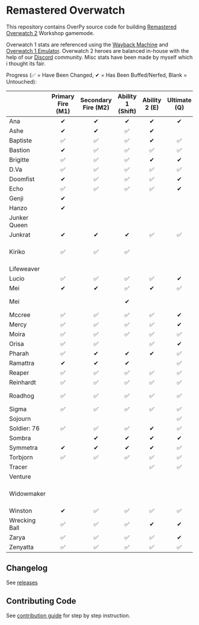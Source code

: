 # Remastered Overwatch 

This repository contains OverPy source code for building [Remastered Overwatch 2](https://workshop.codes/WS8C5) Workshop gamemode.  

Overwatch 1 stats are referenced using the [Wayback Machine](https://web.archive.org/web/20220929084035/https://overwatch.fandom.com/wiki/Overwatch_Wiki) and [Overwatch 1 Emulator](https://workshop.codes/KHTG0). 
Overwatch 2 heroes are balanced in-house with the help of our [Discord](https://discord.gg/vb5r2gfNTQ) community.
Misc stats have been made by myself which i thought its fair.

Progress (✅ = Have Been Changed, ✔ = Has Been Buffed/Nerfed, Blank = Untouched):
<!--- https://docs.google.com/spreadsheets/d/1MdZIFEBehciwviUKqBGfStEGfqiRPaCtIdXxLSDwUMM/edit?usp=sharing -->
<!--- https://www.tablesgenerator.com/markdown_tables -->
|  | Primary Fire (M1) | Secondary Fire (M2) | Ability 1 (Shift) | Ability 2 (E) | Ultimate (Q) | Other |
|---|:---:|:---:|:---:|:---:|:---:|:---:|
| Ana | ✔ | ✔ | ✔ | ✔ | ✔ |  |
| Ashe | ✔ | ✔ | ✅ | ✔ |   |  |
| Baptiste | ✅ | ✅ | ✅ | ✔ | ✅ |  |
| Bastion | ✔ | ✅ | ✅ | ✅ | ✅ |  |
| Brigitte | ✅ | ✅ | ✅ | ✔ | ✔ |  |
| D.Va | ✅ | ✅ | ✅ | ✅ | ✅ | |
| Doomfist | ✔ | ✅ | ✅ | ✅ | ✔ |  |
| Echo | ✅ | ✅ | ✅ | ✅ | ✔ |  |
| Genji | ✔ |  |  |  |  |  |
| Hanzo | ✔ |  |  |  |  |  |
| Junker Queen |  |  |  |  |  |  |
| Junkrat | ✔ | ✔ | ✔ | ✅ | ✅ |  |
| Kiriko | ✅ | ✅ | ✅ |  |  | ✅ Remove Passive |
| Lifeweaver |  |  | |  |  |  |
| Lucio | ✅ | ✅ | ✅ | ✅ | ✔ |  |
| Mei | ✔ | ✔ | ✅ | ✔ | ✅ |  |
| Mei |  |  | ✔ |  |  | ✅ Freeze Logic |
| Mccree | ✅ | ✅ | ✅ | ✅ | ✔ |  |
| Mercy | ✅ | ✅ | ✅ | ✅ | ✔ |  |
| Moira | ✅ | ✅ | ✅ | ✅ | ✅ |  |
| Orisa | ✅ | ✅ |  | ✅ | ✔ |  |
| Pharah | ✅ | ✔ | ✔ | ✔ | ✅ |  |
| Ramattra | ✔ | ✔ | ✔ |  | ✅ |  |
| Reaper | ✅ | ✅ | ✅ | ✅ | ✅ |  |
| Reinhardt | ✅ | ✅ | ✅ | ✅ | ✅ |  |
| Roadhog | ✅ | ✅ | ✅ | ✅ | ✅ | ✅ Ult Charge |
| Sigma | ✅ | ✅ | ✅ | ✅ | ✅ |  |
| Sojourn |  |  |  |  | ✅ |  |
| Soldier: 76 | ✅ | ✅ | ✅ | ✔ | ✅ |  |
| Sombra |  | ✔ | ✔ | ✔ | ✔ |  |
| Symmetra | ✔ | ✔ | ✔ | ✔ | ✅ |  |
| Torbjorn | ✅ | ✅ | ✅ | ✅ | ✅ |  |
| Tracer |  |  |  | ✅ | ✅ |  |
| Venture |  |  |  |  |  |  |
| Widowmaker |  |  |  |  |  | ✅ Damage Falloff |
| Winston | ✔ | ✅ | ✅ | ✅ | ✅ |  |
| Wrecking Ball | ✅ | ✅ | ✅ | ✔ | ✔ | ✅ Piledriver |
| Zarya | ✅ | ✅ | ✅ | ✅ | ✔ |  |
| Zenyatta | ✅ | ✅ | ✅ | ✅ | ✅ | ✅ Melee |
## Changelog

See [releases](https://github.com/arvrianmaybe/ow2/releases)

## Contributing Code

See [contribution guide](./CONTRIBUTING.md) for step by step instruction.
